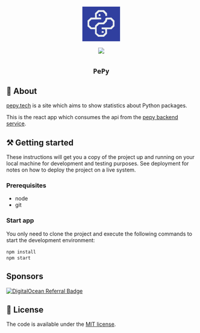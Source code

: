<p align="center">
  <img width="100px" alt="pepy-logo"
    src="public/logo.svg"
  />
</p>
<p align="center">
<a href="https://app.netlify.com/sites/pepy/deploys"><img src="https://api.netlify.com/api/v1/badges/c9737bb5-aab4-44dc-ba46-db9b55f9354c/deploy-status" /></a>
</p>
<h2 align="center"><code>PePy</code></h2>

## 📜 About
[pepy.tech](https://pepy.tech) is a site which aims to show statistics about Python packages.

This is the react app which consumes the api from the [pepy backend service](https://github.com/psincraian/pepy).

## ⚒️ Getting started
These instructions will get you a copy of the project up and running on your local machine for development and testing purposes. See deployment for notes on how to deploy the project on a live system.

### Prerequisites
  * node
  * git
  
### Start app
You only need to clone the project and execute the following commands to start the development environment:

```commandline
npm install
npm start
```

## Sponsors

[![DigitalOcean Referral Badge](https://web-platforms.sfo2.digitaloceanspaces.com/WWW/Badge%202.svg)](https://www.digitalocean.com/?refcode=7bf782110d6c&utm_campaign=Referral_Invite&utm_medium=Referral_Program&utm_source=badge)


## 🚩 License
The code is available under the [MIT license](LICENSE.md).
